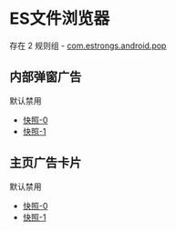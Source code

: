 # ES文件浏览器

存在 2 规则组 - [com.estrongs.android.pop](/src/apps/com.estrongs.android.pop.ts)

## 内部弹窗广告

默认禁用

- [快照-0](https://i.gkd.li/import/12509667)
- [快照-1](https://i.gkd.li/import/12509669)

## 主页广告卡片

默认禁用

- [快照-0](https://i.gkd.li/import/12674919)
- [快照-1](https://i.gkd.li/import/12818281)

